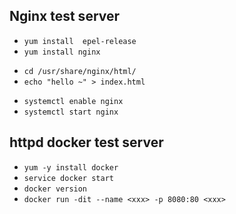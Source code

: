 

## Nginx test server
<!-- install nginx -->
+ `yum install  epel-release`
+ `yum install nginx`
<!-- create test page -->
+ `cd /usr/share/nginx/html/`
+ `echo "hello ~" > index.html`
<!-- start nginx -->
+ `systemctl enable nginx`
+ `systemctl start nginx`


## httpd docker test server

+ `yum -y install docker`
+ `service docker start`
+ `docker version`
+ `docker run -dit --name <xxx> -p 8080:80 <xxx>`